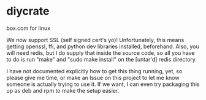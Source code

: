 # diycrate
box.com for linux

We now support SSL (self signed cert's yo)! Unfortunately, this means getting openssl, ffi, and python dev libraries installed, beforehand.
Also, you will need redis, but I do supply that inside the source code, so all you have to do is run "make" and "sudo make install" on the [untar'd] redis directory.

I have not documented explicitly how to get this thing running, yet, so please give me time, or make an Issue on this project to let me know someone is actually trying to use it. If we want, I can even try packaging this up as deb and rpm to make the setup easier.
